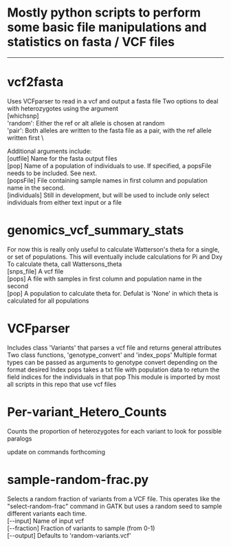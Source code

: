# Mostly python scripts to perform some basic file manipulations and statistics on fasta / VCF files
--------------------------------
# vcf2fasta
Uses VCFparser to read in a vcf and output a fasta file
Two options to deal with heterozygotes using the argument \
[whichsnp] \
'random': Either the ref or alt allele is chosen at random \
'pair': Both alleles are written to the fasta file as a pair, with the ref allele written first \

Additional arguments include: \
[outfile] Name for the fasta output files \
[pop] Name of a population of individuals to use. If specified, a popsFile needs to be included. See next. \
[popsFile] File containing sample names in first column and population name in the second. \
[individuals] Still in development, but will be used to include only select individuals from either text input or a file

# genomics_vcf_summary_stats
For now this is really only useful to calculate Watterson's theta for a single, or set of populations. This will eventually include calculations for Pi and Dxy
To calculate theta, call Wattersons_theta \
[snps_file] A vcf file \
[pops] A file with samples in first column and population name in the second \
[pop] A population to calculate theta for. Defulat is 'None' in which theta is calculated for all populations

# VCFparser
Includes class 'Variants' that parses a vcf file and returns general attributes \
Two class functions, 'genotype_convert' and 'index_pops'
Multiple format types can be passed as arguments to genotype convert depending on the format desired
Index pops takes a txt file with population data to return the field indices for the individuals in that pop
This module is imported by most all scripts in this repo that use vcf files

# Per-variant_Hetero_Counts
Counts the proportion of heterozygotes for each variant to look for possible paralogs

update on commands forthcoming

# sample-random-frac.py
Selects a random fraction of variants from a VCF file. This operates like the "select-random-frac"
command in GATK but uses a random seed to sample different variants each time. \
[--input] Name of input vcf \
[--fraction] Fraction of variants to sample (from 0-1) \
[--output] Defaults to 'random-variants.vcf'
